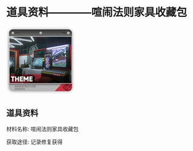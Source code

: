 # 道具资料————喧闹法则家具收藏包

![喧闹法则家具收藏包](./matIcons/喧闹法则家具收藏包.png)

## 道具资料

材料名称: 喧闹法则家具收藏包

获取途径: 记录修复获得

